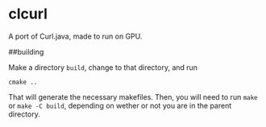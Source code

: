 # clcurl
A port of Curl.java, made to run on GPU.

##building

Make a directory `build`, change to that directory, and run 

```
cmake ..
```

That will generate the necessary makefiles. Then, you will need to run `make` or `make -C build`, depending on wether or not you are in the parent directory.
